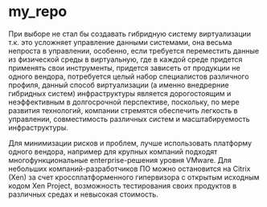 # my_repo
При выборе не стал бы создавать гибридную систему виртуализации т.к. это усложняет управление данными системами, она весьма непроста в управлении, 
особенно, если требуется переместить данные из физической среды в виртуальную, где в каждой среде придется применять свои инструменты, придется зависеть от продукции не одного вендора, 
потребуется целый набор специалистов различного профиля, данный способ виртуализации (а именно внедрерние гибридных систем) инфраструктуры является дорогостоящим и неэффективным в долгосрочной перспективе, 
поскольку, по мере развития технологий, компании стремятся обеспечить легкость в управлении, совместимость различных систем и масштабируемость инфраструктуры.

Для минимизации рисков и проблем, лучше использовать платформу одного вендора, например для крупных компаний подходят многофункциональные enterprise-решения уровня VMware. 
Для небольших компаний-разработчиков ПО можно остановится на Citrix (Xen) за счет кроссплатформенного гипервизора с открытым исходным кодом Xen Project, возможность тестирования своих продуктов в различных 
средах и невысокая стоимость.
